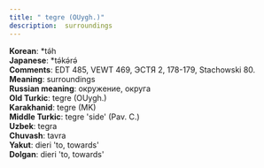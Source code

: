 ```yaml
---
title: " tegre (OUygh.)"
description:  surroundings
---
```


<strong>Korean</strong>:  *tǝ́h<br>
<strong>Japanese</strong>:  *tǝ́kǝ́rǝ́<br>
<strong>Comments</strong>:  EDT 485, VEWT 469, ЭСТЯ 2, 178-179, Stachowski 80.<br>
<strong>Meaning</strong>:  surroundings<br>
<strong>Russian meaning</strong>:  окружение, округа<br>
<strong>Old Turkic</strong>:  tegre (OUygh.)<br>
<strong>Karakhanid</strong>:  tegre (MK)<br>
<strong>Middle Turkic</strong>:  tegre 'side' (Pav. C.)<br>
<strong>Uzbek</strong>:  tegra<br>
<strong>Chuvash</strong>:  tavra<br>
<strong>Yakut</strong>:  dieri 'to, towards'<br>
<strong>Dolgan</strong>:  dieri 'to, towards'<br>


